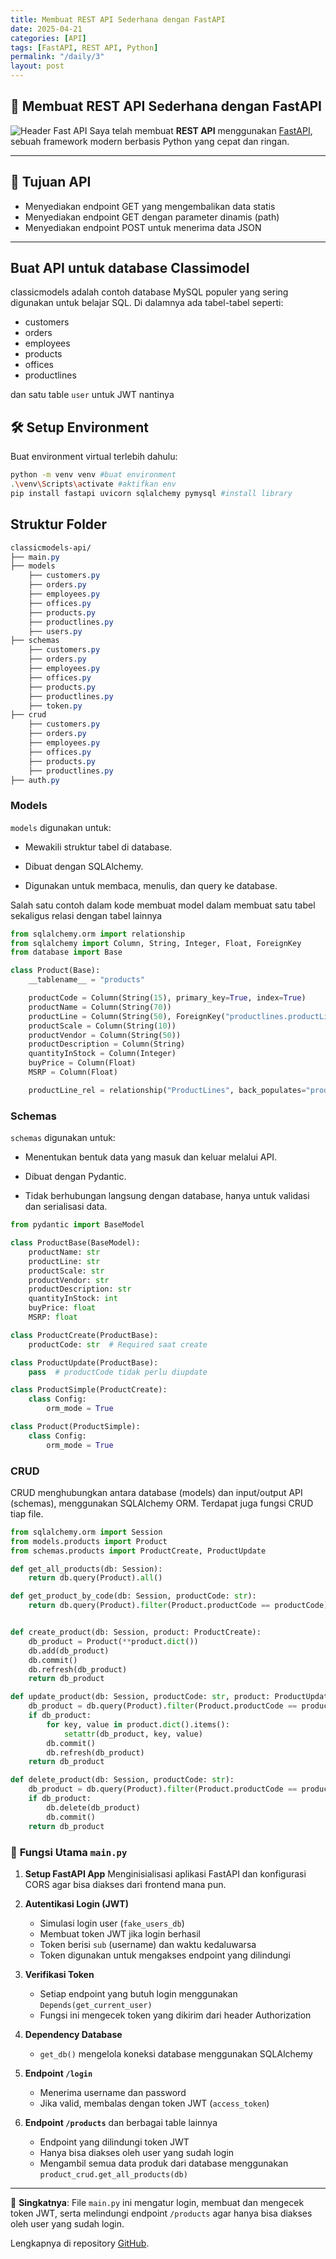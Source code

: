 ```yaml
---
title: Membuat REST API Sederhana dengan FastAPI
date: 2025-04-21
categories: [API]
tags: [FastAPI, REST API, Python]
permalink: "/daily/3"
layout: post
---
```


## 🚀 Membuat REST API Sederhana dengan FastAPI
![Header Fast API](/assets/images/headerFastAPi.png)
Saya telah membuat **REST API** menggunakan [FastAPI](https://fastapi.tiangolo.com/), sebuah framework modern berbasis Python yang cepat dan ringan.

---

## 🎯 Tujuan API

- Menyediakan endpoint GET yang mengembalikan data statis
- Menyediakan endpoint GET dengan parameter dinamis (path)
- Menyediakan endpoint POST untuk menerima data JSON

---

## Buat API untuk database Classimodel 
classicmodels adalah contoh database MySQL populer yang sering digunakan untuk belajar SQL. Di dalamnya ada tabel-tabel seperti:
- customers
- orders
- employees
- products
- offices
- productlines

dan satu table `user` untuk JWT nantinya

## 🛠️ Setup Environment

Buat environment virtual terlebih dahulu:

```bash
python -m venv venv #buat environment
.\venv\Scripts\activate #aktifkan env
pip install fastapi uvicorn sqlalchemy pymysql #install library
```

## Struktur Folder
```css
classicmodels-api/
├── main.py
├── models
    ├── customers.py
    ├── orders.py
    ├── employees.py
    ├── offices.py
    ├── products.py
    ├── productlines.py
    ├── users.py
├── schemas
    ├── customers.py
    ├── orders.py
    ├── employees.py
    ├── offices.py
    ├── products.py
    ├── productlines.py
    ├── token.py
├── crud
    ├── customers.py
    ├── orders.py
    ├── employees.py
    ├── offices.py
    ├── products.py
    ├── productlines.py
├── auth.py
```

### Models
`models` digunakan untuk:

- Mewakili struktur tabel di database.

- Dibuat dengan SQLAlchemy.

- Digunakan untuk membaca, menulis, dan query ke database.

Salah satu contoh dalam kode membuat model dalam membuat satu tabel sekaligus relasi dengan tabel lainnya
```python
from sqlalchemy.orm import relationship
from sqlalchemy import Column, String, Integer, Float, ForeignKey
from database import Base

class Product(Base):
    __tablename__ = "products"

    productCode = Column(String(15), primary_key=True, index=True)
    productName = Column(String(70))
    productLine = Column(String(50), ForeignKey("productlines.productLine"))
    productScale = Column(String(10))
    productVendor = Column(String(50))
    productDescription = Column(String)
    quantityInStock = Column(Integer)
    buyPrice = Column(Float)
    MSRP = Column(Float)

    productLine_rel = relationship("ProductLines", back_populates="products")
```

### Schemas
`schemas` digunakan untuk:

- Menentukan bentuk data yang masuk dan keluar melalui API.

- Dibuat dengan Pydantic.

- Tidak berhubungan langsung dengan database, hanya untuk validasi dan serialisasi data.


```python
from pydantic import BaseModel

class ProductBase(BaseModel):
    productName: str
    productLine: str
    productScale: str
    productVendor: str
    productDescription: str
    quantityInStock: int
    buyPrice: float
    MSRP: float

class ProductCreate(ProductBase):
    productCode: str  # Required saat create

class ProductUpdate(ProductBase):
    pass  # productCode tidak perlu diupdate

class ProductSimple(ProductCreate):
    class Config:
        orm_mode = True

class Product(ProductSimple):
    class Config:
        orm_mode = True
```


### CRUD
CRUD menghubungkan antara database (models) dan input/output API (schemas), menggunakan SQLAlchemy ORM. Terdapat juga fungsi CRUD tiap file.

```python
from sqlalchemy.orm import Session
from models.products import Product
from schemas.products import ProductCreate, ProductUpdate

def get_all_products(db: Session):
    return db.query(Product).all()

def get_product_by_code(db: Session, productCode: str):
    return db.query(Product).filter(Product.productCode == productCode).first()


def create_product(db: Session, product: ProductCreate):
    db_product = Product(**product.dict())
    db.add(db_product)
    db.commit()
    db.refresh(db_product)
    return db_product

def update_product(db: Session, productCode: str, product: ProductUpdate):
    db_product = db.query(Product).filter(Product.productCode == productCode).first()
    if db_product:
        for key, value in product.dict().items():
            setattr(db_product, key, value)
        db.commit()
        db.refresh(db_product)
    return db_product

def delete_product(db: Session, productCode: str):
    db_product = db.query(Product).filter(Product.productCode == productCode).first()
    if db_product:
        db.delete(db_product)
        db.commit()
    return db_product
```



### 🎯 **Fungsi Utama `main.py`**

1. **Setup FastAPI App**
   Menginisialisasi aplikasi FastAPI dan konfigurasi CORS agar bisa diakses dari frontend mana pun.

2. **Autentikasi Login (JWT)**

   * Simulasi login user (`fake_users_db`)
   * Membuat token JWT jika login berhasil
   * Token berisi `sub` (username) dan waktu kedaluwarsa
   * Token digunakan untuk mengakses endpoint yang dilindungi

3. **Verifikasi Token**

   * Setiap endpoint yang butuh login menggunakan `Depends(get_current_user)`
   * Fungsi ini mengecek token yang dikirim dari header Authorization

4. **Dependency Database**

   * `get_db()` mengelola koneksi database menggunakan SQLAlchemy

5. **Endpoint `/login`**

   * Menerima username dan password
   * Jika valid, membalas dengan token JWT (`access_token`)

6. **Endpoint `/products`** dan berbagai table lainnya

   * Endpoint yang dilindungi token JWT
   * Hanya bisa diakses oleh user yang sudah login
   * Mengambil semua data produk dari database menggunakan `product_crud.get_all_products(db)`

---

🧠 **Singkatnya**:
File `main.py` ini mengatur login, membuat dan mengecek token JWT, serta melindungi endpoint `/products` agar hanya bisa diakses oleh user yang sudah login.


Lengkapnya di repository
[GitHub](https://github.com/sherylanastasyapalambang/Tugas-3-Web-Lanjutan.git).

